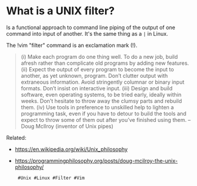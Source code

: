 # What is a UNIX filter?

Is a functional approach to command line piping of the output of one command into input of another.
It's the same thing as a `|` in Linux.

The !vim "filter" command is an exclamation mark (!).

>(i) Make each program do one thing well. To do a new job, build afresh rather than complicate old programs by adding new features.
(ii) Expect the output of every program to become the input to another, as yet unknown, program. Don’t clutter output with extraneous information. Avoid stringently columnar or binary input formats. Don’t insist on interactive input.
(iii) Design and build software, even operating systems, to be tried early, ideally within weeks. Don’t hesitate to throw away the clumsy parts and rebuild them.
(iv) Use tools in preference to unskilled help to lighten a programming task, even if you have to detour to build the tools and expect to throw some of them out after you’ve finished using them.
        –Doug McIlroy (inventor of Unix pipes)

Related:
 - https://en.wikipedia.org/wiki/Unix_philosophy
 - https://programmingphilosophy.org/posts/doug-mcilroy-the-unix-philosophy/


        #Unix #Linux #Filter #Vim
